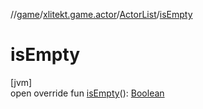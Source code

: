 //[game](../../../index.md)/[xlitekt.game.actor](../index.md)/[ActorList](index.md)/[isEmpty](is-empty.md)

# isEmpty

[jvm]\
open override fun [isEmpty](is-empty.md)(): [Boolean](https://kotlinlang.org/api/latest/jvm/stdlib/kotlin/-boolean/index.html)
